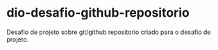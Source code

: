 # dio-desafio-github-repositorio
Desafio de projeto sobre git/github repositorio criado para o desafio de projeto.
